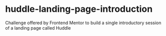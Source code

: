 # huddle-landing-page-introduction
Challenge offered by Frontend Mentor to build a single introductory session of a landing page called Huddle
